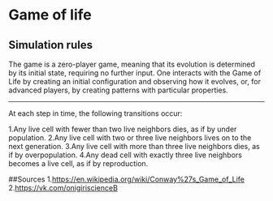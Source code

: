# Game of life
## Simulation rules
The game is a zero-player game, meaning that its evolution is determined by its initial state, requiring no further 
input. One interacts with the Game of Life by creating an initial configuration and observing how it evolves, or, 
for advanced players, by creating patterns with particular properties.

---

At each step in time, the following transitions occur:

1.Any live cell with fewer than two live neighbors dies, as if by under population.
2.Any live cell with two or three live neighbors lives on to the next generation.
3.Any live cell with more than three live neighbors dies, as if by overpopulation.
4.Any dead cell with exactly three live neighbors becomes a live cell, as if by reproduction.



##Sources
1.https://en.wikipedia.org/wiki/Conway%27s_Game_of_Life
2.https://vk.com/onigiriscienceВ 

